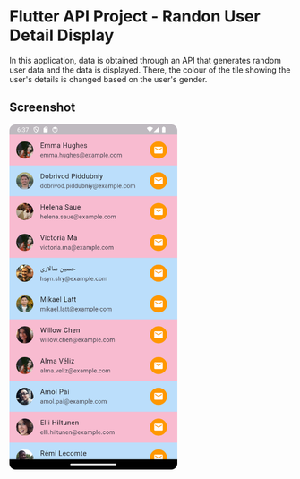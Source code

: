 # Flutter API Project - Randon User Detail Display

In this application, data is obtained through an API that generates random user data and the data is displayed.  There, the colour of the tile showing the user's details is changed based on the user's gender.

## Screenshot

<div style="display: flex; flex-direction: row; gap: 20px;">
  <img src="https://github.com/dulankasheshan/api_project_1/blob/main/Screenshot_20240705_183921.png" alt="App Screenshot" width="300" />
</div>
